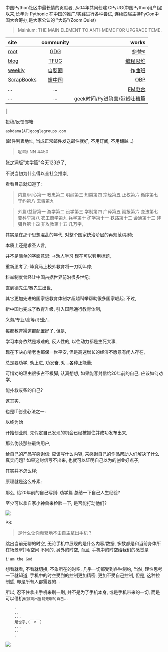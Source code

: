 中国Python社区中最长情的贡献者, 从04年共同创建 CPyUG(中国Python用户组)以来,长年为 Pythonic 在中国的推广/实践进行各种尝试, 连续四届主持PyCon中国大会筹办,是大家公认的 "大妈"(Zoom.Quiet)

> Mainium: THE MAIN ELEMENT TO ANTI-MEME FOR UPGRADE TEME.

| site | community | works |
| :-----| :----: | ----: |
| [root](http://zoomquiet.io/) | [GDG](https://blog.zhgdg.org/) | [蟒营®](https://doc.101.camp/) |
| [blog](https://blog.zoomquiet.io/pages/zoomquiet.html) | [TFUG](http://zh.tfug.world/) | [编程思维](https://py.101.camp/) |
| [weekly](http://weekly.pychina.org/) | [自怼圈](https://du.101.camp/) | [作曲班](https://mu.101.camp/) |
| [ScrapBooks](https://zoomquiet.io/collection.html) | [蟒中国](https://pychina.org/) | [OBP](https://zoomquiet.io/obp/index.html) |
| ... | ... | [FM电台](https://fm.101.camp/) |
| ... | ... | [geek时间/Py进阶营/带货吐糟篇](https://fm.101.camp/2020/geek2py-dama.html) 
 |


投稿/反馈邮箱:

    askdama[AT]googlegroups.com

(邮件列表地址, 
当成正常邮件发送邮件就好, 不用订阅, 不用翻越...)

> 呢喃/ NN 4450



张之洞版"劝学篇"今天123岁了,

不说当初为什么得以全社会推崇,

看看目录就知道了:

> 内篇/同心第一 教忠第二 明纲第三 知类第四 宗经第五 正权第六 循序第七 守约第八 去毒第九

> 外篇/益智第一 游学第二 设学第三 学制第四 广译第五 阅报第六 变法第七 变科举第八 农工商学第九 兵学第十 矿学第十一 铁路第十二 会通第十三 非弭兵第十四 非攻教第十五 
几万字,

其实是在那个思想混乱的年代,
对整个国家统治阶层的再规范/期待;

本质上还是求圣人言,

并不是简单的字面意思:
->劝人学习
现在可以套用标题,

重新思考了;
毕竟马上校外教育将一刀切叫停;

科举制度曾经让中国占据世界前沿很多世纪;

直到德先生/赛先生出世,

其它更加先进的国家级教育体制才超越科举帮助很多国家崛起;
不过,

新中国也完成了教育升级,
引入国际通行教育体制,

义务/专业/高等/职业/...

每都教育渠道都配置好了,
但是,

学习本身依然是艰难的,
反人性的,
以往动力都是生死大事,

现在下决心啃老也都保一世平安,
但是高速增长的经济不愿意有闲人存在,

总是要劝学,
劝上进,
劝发奋,
劝...各种正能量;

可惜劝的理由很多占不根脚;
认真想想,
如果能写封信给20年前的自己,
应该如何劝学,

能扑救废柴的自己?

这其实,

也是IT创业心法之一:

以终为始

开始创业前,
先假定自己发现的机会已经被抓住并成功发布出来,

那么伪装那些最终用户,

给自己的产品写感谢信:
应该写什么内容, 来感谢自己的作品帮助人们解决了什么真实问题?
如果这封信写不出来,
也就可以证明自己以为的创业好点子,

其实并不怎么样;

原理就是这么朴素;

那么,
给20年前的自己写则:
劝学篇
总结一下自己人生经验?

至少可以拿自家小神兽来检验一下,
是否能打动他们?








![](http://ydlj.zoomquiet.top/ipic/2021-07-24-zq42-today-card-2107.025.png)



PS:
> 是什么让你频繁地不由自主拿出手机？

跳出当前无聊的时空,
无论手机中展现的是什么内容/数据,
多数都是和当前身体所在场景/时间/空间 不同的,
另外的时空,
而且, 手机中的时空给我们的感觉是

    i'am the God

想看就看, 不看就切换,
不象所在的时空, 几乎一切都受到各种制约,
当然,
理性思考一下就知道,
手机中的时空受到的控制更加精密, 更加不受自己控制,
但是, 这种控制感,
却是所有人都需要的...

所以, 
忍不住拿出手机来刷一刷,
并不是为了手机本身, 或是手机带来的一切,
而是可以借机`假装跳出当前无聊的自己`...



```
    .
    ..
    ...
    是也乎,(￣▽￣)
    ...
    ..
    .
```


![](http://ydlj.zoomquiet.top/ipic/2021-07-10-210701DU21-zip.jpg)

